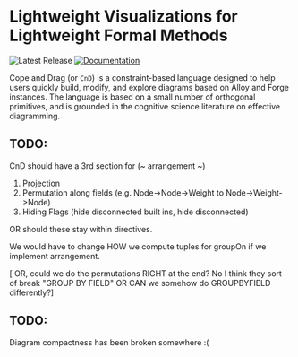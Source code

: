 # Lightweight Visualizations for Lightweight Formal Methods


![Latest Release](https://img.shields.io/github/v/release/sidprasad/copeanddrag)
[![Documentation](https://img.shields.io/badge/docs-available-brightgreen)](https://sidprasad.github.io/copeanddrag)

Cope and Drag (or `CnD`) is a constraint-based language 
designed to help users quickly build, modify, and explore
diagrams based on Alloy and Forge instances.
The language is based on a small number of orthogonal primitives,
and is grounded in the cognitive science literature on 
effective diagramming.




## TODO:

CnD should have a 3rd section for (~ arrangement ~)
1. Projection
2. Permutation along fields (e.g. Node->Node->Weight to Node->Weight->Node)
3. Hiding Flags (hide disconnected built ins, hide disconnected)

OR should these stay within directives. 

We would have to change HOW we compute tuples for groupOn if we implement arrangement.

[ OR, could we do the permutations RIGHT at the end? No I think they sort of break "GROUP BY FIELD" OR CAN we somehow do GROUPBYFIELD differently?]


## TODO:
Diagram compactness has been broken somewhere :(

